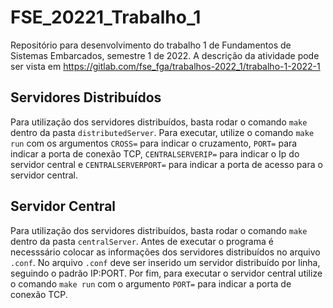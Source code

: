 # FSE_20221_Trabalho_1
Repositório para desenvolvimento do trabalho 1 de Fundamentos de Sistemas Embarcados, semestre 1 de 2022. A descrição da atividade pode ser vista em https://gitlab.com/fse_fga/trabalhos-2022_1/trabalho-1-2022-1

## Servidores Distribuídos

Para utilização dos servidores distribuídos, basta rodar o comando ```make``` dentro da pasta ```distributedServer```. Para executar, utilize o comando ```make run``` com os argumentos ```CROSS=``` para indicar o cruzamento, ```PORT=``` para indicar a porta de conexão TCP, ```CENTRALSERVERIP=``` para indicar o Ip do servidor central e ```CENTRALSERVERPORT=``` para indicar a porta de acesso para o servidor central.

## Servidor Central

Para utilização dos servidores distribuídos, basta rodar o comando ```make``` dentro da pasta ```centralServer```. Antes de executar o programa é necesssário colocar as informações dos servidores distribuídos no arquivo ```.conf```. No arquivo ```.conf``` deve ser inserido um servidor distribuído por linha, seguindo o padrão IP:PORT. Por fim, para executar o servidor central utilize o comando ```make run``` com o argumento ```PORT=``` para indicar a porta de conexão TCP.